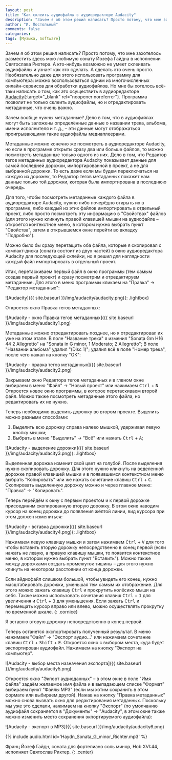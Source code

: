 ```yaml
---
layout: post
title: "Как склеить аудиофайлы в аудиоредакторе Audacity"
description: "Зачем я об этом решил написать? Просто потому, что мне захотелось разместить здесь мою любимую сонату Йозефа Гайдна в исполнении Святослава Рихтера. А кто-нибудь возможно не умеет склеивать аудиофайлы и узнает как это сделать. А сделать это очень просто."
author: "И. Постольный"
comments: false
categories: 
tags: [Музыка, Software]
---
```


Зачем я об этом решил написать? Просто потому, что мне захотелось разместить здесь мою любимую сонату Йозефа Гайдна в исполнении Святослава Рихтера. А кто-нибудь возможно не умеет склеивать аудиофайлы и узнает как это сделать. А сделать это очень просто. Необязательно даже для этого использовать программу для компьютера: можно воспользоваться одним из многочисленных онлайн-сервисов для обработки аудиофайлов. Но мне бы хотелось всё-таки написать о том, как это осуществить в аудиоредакторе [Audacity](https://www.audacityteam.org/){:target="_blank" rel="noopener noreferrer"}. Программа позволит не только склеить аудиофайлы, но и отредактировать метаданные, что очень важно.

Зачем вообще нужны метаданные? Дело в том, что в аудиофайлах могут быть заложены определённые данные о названии трека, альбома, имени исполнителя и т. д., – эти данные могут отображаться проигрывающими такие аудиофайлы медиаплеерами.

Метаданные можно конечно же посмотреть в аудиоредакторе Audacity, но если в программе открыты сразу два или больше файлов, то можно посмотреть метаданные только одного из них. Дело в том, что Редактор тегов метаданных аудиоредактора Audacity показывает данные для самой последней дорожки, импортированной в проект, а не для выбранной дорожки. То есть даже если мы будем переключаться на каждую из дорожек, то Редактор тегов метаданных покажет нам данные только той дорожки, которая была импортирована в последнюю очередь.

Для того, чтобы посмотреть метаданные каждого файла в аудиоредакторе Audacity, нужно либо почерёдно открыть их в программе, либо каждый из этих файлов импортировать в отдельный проект, либо просто посмотреть эту информацию в "Свойствах" файлов (для этого нужно кликнуть правой клавишей мышки на аудиофайле – откроется контекстное меню, в котором нужно выбрать пункт "Свойства", затем в открывшемся окне перейти во вкладку "Подробно").

Можно было бы сразу перетащить оба файла, которые я скопировал с компакт-диска (соната состоит из двух частей) в окно аудиоредактора Audacity для последующей склейки, но я решил для наглядности каждый файл импортировать в отдельный проект.

Итак, перетаскиваем первый файл в окно программы (тем самым создав первый проект) и сразу посмотрим и отредактируем метаданные. Для этого в меню программы кликаем на "Правка" → "Редактор метаданных":

![Audacity]({{ site.baseurl }}/img/audacity/audacity.png){: .lightbox}

Откроется окно Правка тегов метаданных:

![Audacity - окно Правка тегов метаданных]({{ site.baseurl }}/img/audacity/audacity1.png)

Mетаданные можно отредактировать позднее, но я отредактировал их уже на этом этапе. В поле "Название трека" я изменил "Sonata Gm H16 44 2 Allegretto" на "Sonata in G minor, 1 Moderato; 2 Allegretto"; В поле "Названии альбома" удалил "(Disc 1)"; удалил всё в поле "Номер трека", после чего нажал на кнопку "OK":

![Audacity - правка тегов метаданных]({{ site.baseurl }}/img/audacity/audacity2.png)

Закрываем окно Редактора тегов метаданных и в глвном окне выбираем в меню "Файл" → "Новый проект" или нажимаем <kbd>Ctrl</kbd> + <kbd>N</kbd>. Откроется новое окно программы, в которое перетаскиваем второй файл. Можно также посмотреть метаданные этого файла, но редактировать их не нужно.

Теперь необходимо выделить дорожку во втором проекте. Выделить можно разными способами:

1. Выделить всю дорожку справа налево мышкой, удерживая левую кнопку мышки;
2. Выбрать в меню "Выделить" → "Всё" или нажать <kbd>Ctrl</kbd> + <kbd>A</kbd>;

![Audacity - выделение дорожки]({{ site.baseurl }}/img/audacity/audacity3.png){: .lightbox}

Выделенная дорожка изменит свой цвет на голубой. После выделения нужно скопировать дорожку. Для этого нужно кликнуть на веделенной дорожке правой клавишей мышки и в появившемся контекстном меню выбрать "Копировать" или же нажать сочетание клавиш <kbd>Ctrl</kbd> + <kbd>C</kbd>. Скопировать выделенную дорожку можно и через главное меню: "Правка" → "Копировать".

Теперь перейдём к окну с первым проектом и к первой дорожке присоединим скопированную вторую дорожку. В этом окне наводим курсор на конец дорожки до появления жёлтой линии, вид курсора при этом должен измениться:

![Audacity - вставка дорожки]({{ site.baseurl }}/img/audacity/audacity4.png){: .lightbox}

Нажимаем левую клавишу мышки и затем нажимаем <kbd>Ctrl</kbd> + <kbd>V</kbd> для того чтобы вставить вторую дорожку непосредственно в конец первой (если нажать не левую, а правую клавишу мышки, то появится контекстное меню, в котором нужно выбрать пункт "Вставить"). Можно также между дорожками создать промежуток тишины – для этого нужно клинуть на некотором расстоянии от конца дорожки.

Если айдиофайл слишком большой, чтобы увидеть его конец, нужно масштабировать дорожки, уменьшая тем самым их отображение. Для этого можно зажать клавишу <kbd>Ctrl</kbd> и прокрутить колёсико мыши на себя. Также можно использовать сочетания клавиш <kbd>Ctrl</kbd> + <kbd>1</kbd> для увеличения и <kbd>Ctrl</kbd> + <kbd>3</kbd> для уменьшения. Если зажать <kbd>Ctrl</kbd> и перемещать курсор вправо или влево, можно осуществлять прокрутку по временной шкале.
{: .cornice}

Я вставлю вторую дорожку непосредственно в конец первой.

Теперь останется экспортировать полученный результат. В меню нажимаем "Файл" → "Экспорт аудио..." или нажимаем сочетание клавиш <kbd>Ctrl</kbd> + <kbd>Shift</kbd> + <kbd>E</kbd>. Откроется окно с выбором места, куда будет экспортирован аудиофайл. Нажимаем на кнопку "Экспорт на компьютер".

![Audacity - выбор места назначения экспорта]({{ site.baseurl }}/img/audacity/audacity5.png)

Откроется окно "Экпорт аудиоданных" – в этом окне в поле "Имя файла" задаём желаемое имя файла и в выпадающем списке "Формат" выбираем пункт "Файлы MP3" (если мы хотим сохранить в этом формате или выбираем другой). Нажав на кнопку "Правка метаданных" можно снова вызвать окно для редактирования метаданных. Поскольку мы уже это сделали, нажимаем на кнопку "Экспорт" (по умолчанию аудиофайл сохраняется в "Документы" → "Audacity", в этом окне также можно изменить место сохранения экпортируемого аудиофайла):

![Audacity - экспорт в MP3]({{ site.baseurl }}/img/audacity/audacity6.png)

{% include audio.html id='Haydn_Sonata_G_minor_Richter.mp3' %}

Франц Йозеф Гайдн, соната для фортепиано соль минор, Hob XVI:44, исполняет Святослав Рихтер.
{: .center}